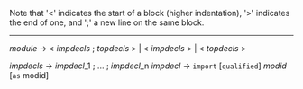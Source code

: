 Note that '<' indicates the start of a block (higher indentation),
'>' indicates the end of one, and ';' a new line on the same block.

---

*module*    ->  < *impdecls* ; *topdecls* >
            |   < *impdecls* >
            |   < *topdecls* >
            
*impdecls*  ->  *impdecl*_1 ; ... ; *impdecl*_n
*impdecl*   ->  `import` [`qualified`] *modid* [`as` modid]
